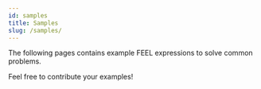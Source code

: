 ```yaml
---
id: samples
title: Samples
slug: /samples/
---
```


The following pages contains example FEEL expressions to solve common problems. 

Feel free to contribute your examples!
